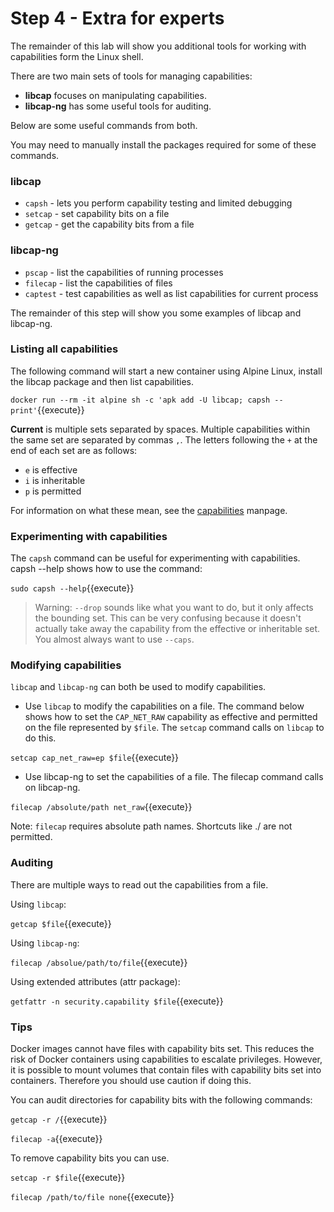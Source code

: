 # Step 4 - Extra for experts

The remainder of this lab will show you additional tools for working with capabilities form the Linux shell.

There are two main sets of tools for managing capabilities:

- **libcap** focuses on manipulating capabilities.
- **libcap-ng** has some useful tools for auditing.

Below are some useful commands from both.

You may need to manually install the packages required for some of these commands.

### libcap

- `capsh` - lets you perform capability testing and limited debugging
- `setcap` - set capability bits on a file
- `getcap` - get the capability bits from a file

### libcap-ng

- `pscap` - list the capabilities of running processes
- `filecap` - list the capabilities of files
- `captest` - test capabilities as well as list capabilities for current process

The remainder of this step will show you some examples of libcap and libcap-ng.

### Listing all capabilities

The following command will start a new container using Alpine Linux, install the libcap package and then list capabilities.

   ``docker run --rm -it alpine sh -c 'apk add -U libcap; capsh --print'``{{execute}}


**Current** is multiple sets separated by spaces. Multiple capabilities within the same set are separated by commas ``,``. The letters following the ``+`` at the end of each set are as follows:

- `e` is effective
- `i` is inheritable
- `p` is permitted

For information on what these mean, see the [capabilities](http://man7.org/linux/man-pages/man7/capabilities.7.html) manpage.

### Experimenting with capabilities

The `capsh` command can be useful for experimenting with capabilities. capsh --help shows how to use the command:

`sudo capsh --help`{{execute}}

> Warning: ``--drop`` sounds like what you want to do, but it only affects the bounding set. This can be very confusing because it doesn't actually take away the capability from the effective or inheritable set. You almost always want to use ``--caps``.

### Modifying capabilities

`libcap` and `libcap-ng` can both be used to modify capabilities.

- Use `libcap` to modify the capabilities on a file.
The command below shows how to set the ``CAP_NET_RAW`` capability as effective and permitted on the file represented by ``$file``.
The `setcap` command calls on `libcap` to do this.

`setcap cap_net_raw=ep $file`{{execute}}

-  Use libcap-ng to set the capabilities of a file.
The filecap command calls on libcap-ng.

`filecap /absolute/path net_raw`{{execute}}

Note: `filecap` requires absolute path names. Shortcuts like ./ are not permitted.

### Auditing

There are multiple ways to read out the capabilities from a file.

Using `libcap`:

`getcap $file`{{execute}}


Using `libcap-ng`:

`filecap /absolue/path/to/file`{{execute}}


Using extended attributes (attr package):

`getfattr -n security.capability $file`{{execute}}


### Tips

Docker images cannot have files with capability bits set. This reduces the risk of Docker containers using capabilities to escalate privileges. However, it is possible to mount volumes that contain files with capability bits set into containers. Therefore you should use caution if doing this.

You can audit directories for capability bits with the following commands:

``getcap -r /``{{execute}}

``filecap -a``{{execute}}

To remove capability bits you can use.

``setcap -r $file``{{execute}}

``filecap /path/to/file none``{{execute}}
